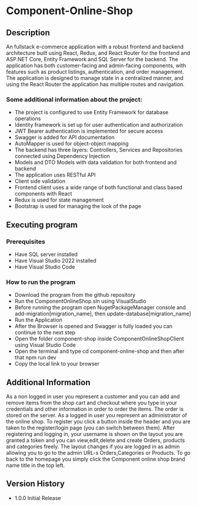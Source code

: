 # Component-Online-Shop

## Description
An fullstack e-commerce application with a robust frontend and backend architecture built using React, Redux, and React Router for the frontend and ASP.NET Core, Entity Framework and SQL Server for the backend. The application has both customer-facing and admin-facing components, with features such as product listings, authentication, and order management.
The application is designed to manage state in a centralized manner, and using the React Router the application has multiple routes and navigation.

### Some additional information about the project:
* The project is configured to use Entity Framework for database operations
* Identity framework is set up for user authentication and authorization
* JWT Bearer authentication is implemented for secure access
* Swagger is added for API documentation
* AutoMapper is used for object-object mapping
* The backend has three layers: Controllers, Services and Repositories connected using Dependency Injection
* Models and DTO Models with data validation for both frontend and backend
* The application uses RESTful API
* Client side validation
* Frontend client uses a wide range of both functional and class based components with React
* Redux is used for state management
* Bootstrap is used for managing the look of the page

## Executing program

### Prerequisites
* Have SQL server installed
* Have Visual Studio 2022 installed
* Have Visual Studio Code

### How to run the program
* Download the program from the github repository
* Run the ComponentOnlineShop.sln using VisualStudio
* Before running the program open NugetPackageManager console and add-migration[migration_name], then update-database[migration_name]
* Run the Application
* After the Browser is opened and Swagger is fully loaded you can continue to the next step
* Open the folder component-shop inside ComponentOnlineShopClient using Visual Studio Code
* Open the terminal and type cd component-online-shop and then after that npm run dev
* Copy the local link to your browser

## Additional Information
As a non logged in user you represent a customer and you can add and remove items from the shop cart and checkout where you type in your credentials and other information in order to order the items. The order is stored on the server.
As a logged in user you represent an administrator of the online shop. To register you click a button inside the header and you are taken to the register/login page (you can switch between them). After registering and logging in, your username is shown on the layout you are granted a token and you can view,edit,delete and create Orders, products and categories freely.
The layout changes if you are logged in as admin allowing you to go to the admin URL-s Orders,Categories or Products. To go back to the homepage you simply click the Component online shop brand name title in the top left.

## Version History
* 1.0.0
  Initial Release

